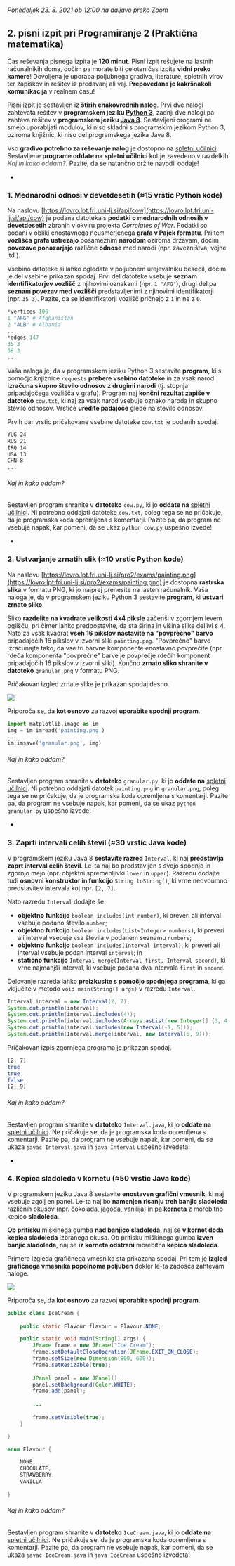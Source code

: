 ###### _Ponedeljek 23. 8. 2021 ob 12:00 na daljavo preko Zoom_

## 2. pisni izpit pri Programiranje 2 (Praktična matematika)

Čas reševanja pisnega izpita je **120 minut**. Pisni izpit rešujete na lastnih računalnikih doma, dočim pa morate biti celoten čas izpita **vidni preko kamere**! Dovoljena je uporaba poljubnega gradiva, literature, spletnih virov ter zapiskov in rešitev iz predavanj ali vaj. **Prepovedana je kakršnakoli komunikacija** v realnem času!

Pisni izpit je sestavljen iz **štirih enakovrednih nalog**. Prvi dve nalogi zahtevata rešitev v **programskem jeziku [Python 3](https://www.python.org/downloads/release/python-370/)**, zadnji dve nalogi pa zahteva rešitev v **programskem jeziku [Java 8](https://www.oracle.com/technetwork/java/javase/overview/java8-2100321.html)**. Sestavljeni programi ne smejo uporabljati modulov, ki niso skladni s programskim jezikom Python 3, oziroma knjižnic, ki niso del programskega jezika Java 8.

Vso **gradivo potrebno za reševanje nalog** je dostopno na [spletni učilnici](https://ucilnica.fmf.uni-lj.si/course/view.php?id=130). Sestavljene **programe oddate na spletni učilnici** kot je zavedeno v razdelkih <span style="color:gray">_**Kaj in kako oddam?**_</span>. Pazite, da se natančno držite navodil oddaje! 

-

### 1. Mednarodni odnosi v devetdesetih ($\approx$15 vrstic Python kode)

Na naslovu [https://lovro.lpt.fri.uni-lj.si/api/cow](https://lovro.lpt.fri.uni-lj.si/api/cow) je podana datoteka s **podatki o mednarodnih odnosih v devetdesetih** zbranih v okviru projekta _Correlates of War_. Podatki so podani v obliki enostavnega neusmerjenega **grafa v Pajek formatu**. Pri tem **vozlišča grafa ustrezajo** posameznim **narodom** oziroma državam, dočim **povezave ponazarjajo** različne **odnose** med narodi (npr. zavezništva, vojne itd.). 

Vsebino datoteke si lahko ogledate v poljubnem urejevalniku besedil, dočim je del vsebine prikazan spodaj. Prvi del datoteke vsebuje **seznam identifikatorjev vozlišč** z njihovimi oznakami (npr. `1 "AFG"`), drugi del pa **seznam povezav med vozlišči** predstavljenimi z njihovimi identifikatorji (npr. `35 3`). Pazite, da se identifikatorji vozlišč pričnejo z `1` in ne z `0`.

```py
*vertices 106
1 "AFG" # Afghanistan
2 "ALB" # Albania
...
*edges 147
35 3
68 3
...
```

Vaša naloga je, da v programskem jeziku Python 3 sestavite **program**, ki s pomočjo knjižnice `requests` **prebere vsebino datoteke** in za vsak narod **izračuna skupno število odnosov z drugimi narodi** (tj. stopnja pripadajočega vozlišča v grafu). Program naj **končni rezultat zapiše v datoteko** `cow.txt`, ki naj za vsak narod vsebuje oznako naroda in skupno število odnosov. Vrstice **uredite padajoče** glede na število odnosov.

Prvih par vrstic pričakovane vsebine datoteke `cow.txt` je podanih spodaj.

```sh
YUG	24
RUS	21
IRQ	14
USA	13
CHN	8
...
```

###### _Kaj in kako oddam?_

Sestavljen program shranite v **datoteko** `cow.py`, ki jo **oddate na** [spletni učilnici](https://ucilnica.fmf.uni-lj.si/course/view.php?id=130). Ni potrebno oddajati datoteke `cow.txt`, poleg tega se ne pričakuje, da je programska koda opremljena s komentarji. Pazite pa, da program ne vsebuje napak, kar pomeni, da se ukaz `python cow.py` uspešno izvede!

-

### 2. Ustvarjanje zrnatih slik ($\approx$10 vrstic Python kode)

Na naslovu [https://lovro.lpt.fri.uni-lj.si/pro2/exams/painting.png](https://lovro.lpt.fri.uni-lj.si/pro2/exams/painting.png) je dostopna **rastrska slika** v formatu PNG, ki jo najprej prenesite na lasten računalnik. Vaša naloga je, da v programskem jeziku Python 3 sestavite **program**, ki **ustvari zrnato sliko**.

Sliko **razdelite na kvadrate velikosti 4x4 piksle** začenši v zgornjem levem oglišču, pri čimer lahko predpostavite, da sta širina in višina slike deljivi s 4. Nato za vsak kvadrat **vseh 16 pikslov nastavite na "povprečno" barvo** pripadajočih 16 pikslov v izvorni sliki `painting.png`. "Povprečno" barvo izračunajte tako, da vse tri barvne komponente enostavno povprečite (npr. rdeča komponenta "povprečne" barve je povprečje rdečih komponent pripadajočih 16 pikslov v izvorni sliki). Končno **zrnato sliko shranite v datoteko** `granular.png` v formatu PNG.

Pričakovan izgled zrnate slike je prikazan spodaj desno.

![](Granular.jpg)

Priporoča se, da **kot osnovo** za razvoj **uporabite spodnji program**.

```py
import matplotlib.image as im
img = im.imread('painting.png')
...
im.imsave('granular.png', img)
```

###### _Kaj in kako oddam?_

Sestavljen program shranite v **datoteko** `granular.py`, ki jo **oddate na** [spletni učilnici](https://ucilnica.fmf.uni-lj.si/course/view.php?id=130). Ni potrebno oddajati datotek `painting.png` in `granular.png`, poleg tega se ne pričakuje, da je programska koda opremljena s komentarji. Pazite pa, da program ne vsebuje napak, kar pomeni, da se ukaz `python granular.py` uspešno izvede!

-

### 3. Zaprti intervali celih števil ($\approx$30 vrstic Java kode)

V programskem jeziku Java 8 **sestavite razred** `Interval`, ki naj **predstavlja zaprt interval celih števil**. Le-ta naj bo predstavljen s svojo spodnjo in zgornjo mejo (npr. objektni spremenljivki `lower` in `upper`). Razredu dodajte tudi **osnovni konstruktor in funkcijo** `String toString()`, ki vrne nedvoumno predstavitev intervala kot npr. `[2, 7]`. 

Nato razredu `Interval` dodajte še:

+ **objektno funkcijo** `boolean includes(int number)`, ki preveri ali interval vsebuje podano število `number`;
+ **objektno funkcijo** `boolean includes(List<Integer> numbers)`, ki preveri ali interval vsebuje vsa števila v podanem seznamu `numbers`;
+ **objektno funkcijo** `boolean includes(Interval interval)`, ki preveri ali interval vsebuje podan interval `interval`; in 
+ **statično funkcijo** `Interval merge(Interval first, Interval second)`, ki vrne najmanjši interval, ki vsebuje podana dva intervala `first` in `second`.

Delovanje razreda lahko **preizkusite s pomočjo spodnjega programa**, ki ga vključite v metodo `void main(String[] args)` v razredu `Interval`.

```java
Interval interval = new Interval(2, 7);
System.out.println(interval);
System.out.println(interval.includes(4));
System.out.println(interval.includes(Arrays.asList(new Integer[] {3, 4, 5})));
System.out.println(interval.includes(new Interval(-1, 5)));
System.out.println(Interval.merge(interval, new Interval(5, 9)));
```

Pričakovan izpis zgornjega programa je prikazan spodaj.

```sh
[2, 7]
true
true
false
[2, 9]
```
###### _Kaj in kako oddam?_

Sestavljen program shranite v **datoteko** `Interval.java`, ki jo **oddate na** [spletni učilnici](https://ucilnica.fmf.uni-lj.si/course/view.php?id=130). Ne pričakuje se, da je programska koda opremljena s komentarji. Pazite pa, da program ne vsebuje napak, kar pomeni, da se ukaza `javac Interval.java` in `java Interval` uspešno izvedeta!

-

### 4. Kepica sladoleda v kornetu ($\approx$50 vrstic Java kode)

V programskem jeziku Java 8 sestavite **enostaven grafični vmesnik**, ki naj vsebuje zgolj en panel. Le-ta naj bo **namenjen risanju treh banjic sladoleda** različnih okusov (npr. čokolada, jagoda, vanilija) in pa **korneta** z morebitno kepico **sladoleda**.

**Ob pritisku** miškinega gumba **nad banjico sladoleda**, naj se **v kornet doda kepica sladoleda** izbranega okusa. Ob pritisku miškinega gumba **izven banjic sladoleda**, naj se **iz korneta odstrani** morebitna **kepica sladoleda**.

Primera izgleda grafičnega vmesnika sta prikazana spodaj. Pri tem je **izgled grafičnega vmesnika popolnoma poljuben** dokler le-ta zadošča zahtevam naloge.

![](IceCream.png)

Priporoča se, da **kot osnovo** za razvoj **uporabite spodnji program**.

```java
public class IceCream {
	
	public static Flavour flavour = Flavour.NONE;

	public static void main(String[] args) {
		JFrame frame = new JFrame("Ice Cream");
		frame.setDefaultCloseOperation(JFrame.EXIT_ON_CLOSE);
		frame.setSize(new Dimension(800, 600));
		frame.setResizable(true);
		
		JPanel panel = new JPanel();
		panel.setBackground(Color.WHITE);
		frame.add(panel);
		
		...
		
		frame.setVisible(true);
	}

}
```
```java
enum Flavour {

	NONE,
	CHOCOLATE,
	STRAWBERRY,
	VANILLA
	
}
```

###### _Kaj in kako oddam?_

Sestavljen program shranite v **datoteko** `IceCream.java`, ki jo **oddate na** [spletni učilnici](https://ucilnica.fmf.uni-lj.si/course/view.php?id=130). Ne pričakuje se, da je programska koda opremljena s komentarji. Pazite pa, da program ne vsebuje napak, kar pomeni, da se ukaza `javac IceCream.java` in `java IceCream` uspešno izvedeta!